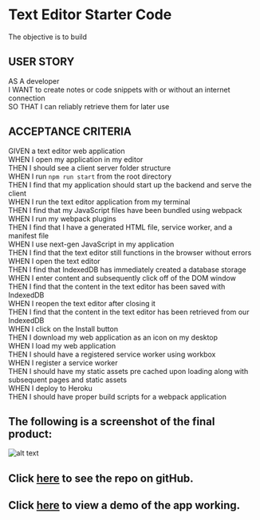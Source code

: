 # Text Editor Starter Code

The objective is to build 

## USER STORY

AS A developer</br>
I WANT to create notes or code snippets with or without an internet connection</br>
SO THAT I can reliably retrieve them for later use</br> 

## ACCEPTANCE CRITERIA

GIVEN a text editor web application</br>
WHEN I open my application in my editor</br>
THEN I should see a client server folder structure</br>
WHEN I run `npm run start` from the root directory</br>
THEN I find that my application should start up the backend and serve the client</br>
WHEN I run the text editor application from my terminal</br>
THEN I find that my JavaScript files have been bundled using webpack</br>
WHEN I run my webpack plugins</br>
THEN I find that I have a generated HTML file, service worker, and a manifest file</br>
WHEN I use next-gen JavaScript in my application</br>
THEN I find that the text editor still functions in the browser without errors</br>
WHEN I open the text editor</br>
THEN I find that IndexedDB has immediately created a database storage</br>
WHEN I enter content and subsequently click off of the DOM window</br>
THEN I find that the content in the text editor has been saved with IndexedDB</br>
WHEN I reopen the text editor after closing it</br>
THEN I find that the content in the text editor has been retrieved from our IndexedDB</br>
WHEN I click on the Install button</br>
THEN I download my web application as an icon on my desktop</br>
WHEN I load my web application</br>
THEN I should have a registered service worker using workbox</br>
WHEN I register a service worker</br>
THEN I should have my static assets pre cached upon loading along with subsequent pages and static assets</br>
WHEN I deploy to Heroku</br>
THEN I should have proper build scripts for a webpack application</br>

## The following is a screenshot of the final product:

![alt text](./public/assets/)

## Click [here](https://github.com/dolivafig/employeeTracker) to see the repo on gitHub.
## Click [here](https://drive.google.com/file/d/16sKyuaUP4yi_tykYlGArWObNKeF1YIwj/view) to view a demo of the app working.
